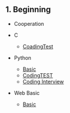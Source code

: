 ## 1. Beginning

- Cooperation
- C
  - [CoadingTest](https://github.com/ChanYoung-dev/programmers-Algorithm "코딩테스트")

- Python
  - [Basic](https://github.com/ChanYoung-dev/pythonBasic "기초문법")
  - [CodingTEST](https://github.com/ChanYoung-dev/pythonBasic/blob/master/HelloWorld/2.%20CodingTEST/README.md "codingTEST")
  - [Coding Interview](https://github.com/ChanYoung-dev/python/blob/master/HelloWorld/3.%20Coding%20Interview/README.md "코딩인터뷰")
- Web Basic

  - [Basic](https://github.com/ChanYoung-dev/FrontendBasic/blob/master/1.%20Basic/README.md "basic")

